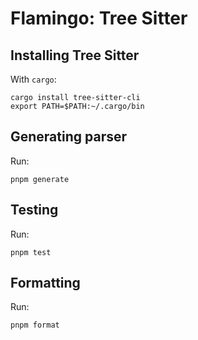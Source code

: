 # Flamingo: Tree Sitter

## Installing Tree Sitter

With `cargo`:

```console
cargo install tree-sitter-cli
export PATH=$PATH:~/.cargo/bin
```

## Generating parser

Run:

```console
pnpm generate
```

## Testing

Run:

```console
pnpm test
```

## Formatting

Run:

```console
pnpm format
```
